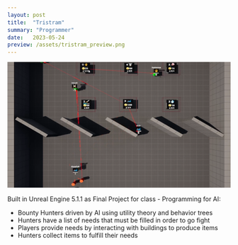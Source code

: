 ```yaml
---
layout: post
title:  "Tristram"
summary: "Programmer"
date:   2023-05-24
preview: /assets/tristram_preview.png
---
```


![Picture 1](/assets/tristram.png)

Built in Unreal Engine 5.1.1 as Final Project for class - Programming for AI:
* Bounty Hunters driven by AI using utility theory and behavior trees
* Hunters have a list of needs that must be filled in order to go fight
* Players provide needs by interacting with buildings to produce items
* Hunters collect items to fulfill their needs
